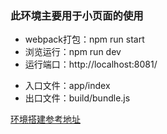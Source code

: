 <h3>此环境主要用于小页面的使用</h3>

<ul>
    <li>webpack打包：npm run start</li>
    <li>浏览运行：npm run dev</li>
    <li>运行端口：http://localhost:8081/</li>
</ul>
<ul>
    <li>入口文件：app/index</li>
    <li>出口文件：build/bundle.js</li>
</ul>
<a href="https://www.jianshu.com/p/e4ba73a5829b">环境搭建参考地址</a>
